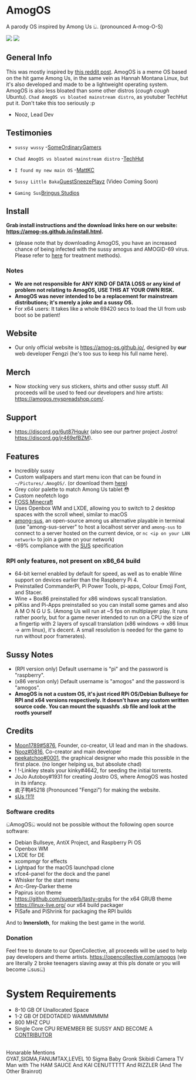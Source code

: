 # AmogOS
A parody OS inspired by Among Us ඞ. (pronounced A-mog-O-S)

<img src="https://i.postimg.cc/vmF8tTVH/120727498-ecfc5e00-c497-11eb-9f92-a1b99318fee1.png"/> <img src="https://i.postimg.cc/m2Ym9qXt/130533968-d797e83d-e643-4c62-9264-7d46c2b67b48.png"/>

## General Info

This was mostly inspired by [this reddit post](https://www.reddit.com/r/linuxmint/comments/n9h7b4/amogos_custom_background_mint_x_grey_theme/). AmogOS is a meme OS based on the hit game Among Us, in the same vein as Hannah Montana Linux, but it's also developed and made to be a lightweight operating system. AmogOS is also less bloated than some other distros (*cough cough* Ubuntu). `Chad AmogOS vs bloated mainstream distro`, as youtuber TechHut put it. Don't take this too seriously :p

- Nooz, Lead Dev

## Testimonies

- `sussy wussy` -[SomeOrdinaryGamers](https://www.youtube.com/watch?v=ixLuhDxNktk)
  
- `Chad AmogOS vs bloated mainstream distro` -[TechHut](https://www.youtube.com/watch?v=ymYIJYb2hYI)  

- `I found my new main OS` -[MattKC](https://www.youtube.com/watch?v=saScDeK_U9o)
- `Sussy Little Baka`[GuestSneezePlayz](https://youtube.com/guestsneezeplayz) (Video Coming Soon)
- `Gaming Sus`[Bringus Studios](https://www.youtube.com/watch?v=qp-I1hm5UVU)
## Install
**Grab install instructions and the download links here on our website: https://amog-os.github.io/install.html.**
- (please note that by downloading AmogOS, you have an increased chance of being infected with the sussy amogus and AMOGID-69 virus. Please refer to [here](https://www.youtube.com/watch?v=nFstpT_YTro) for treatment methods).
### Notes
- **We are not responsible for ANY KIND OF DATA LOSS or any kind of problem not relating to AmogOS, USE THIS AT YOUR OWN RISK.**
- **AmogOS was never intended to be a replacement for mainstream distributions; it's merely a joke and a sussy OS.**
- For x64 users: It takes like a whole 69420 secs to load the UI from usb boot so be patient!

## Website
- Our only official website is https://amog-os.github.io/, designed by **our** web developer Fengzi (he's too sus to keep his full name here).

## Merch
- Now stocking very sus stickers, shirts and other sussy stuff. All proceeds will be used to feed our developers and hire artists: https://amogos.myspreadshop.com/.

## Support
- https://discord.gg/6ut87Hqukr (also see our partner project Jostro! https://discord.gg/jr469efBZM).

## Features
- Incredibly sussy
- Custom wallpapers and start menu icon that can be found in `~/Pictures/.AmogOS/`. (or download them [here](https://github.com/Amog-OS/AmogOS-Wallpapers))
- Grey color palette to match Among Us tablet 😳
- Custom neofetch logo
- [FOSS Minecraft](https://gitea.thebrokenrail.com/TheBrokenRail/minecraft-pi-reborn/minecraft-pi-reborn)
- Uses Openbox WM and LXDE, allowing you to switch to 2 desktop spaces with the scroll wheel, similar to macOS
- [among-sus](https://git.sr.ht/~martijnbraam/among-sus), an open-source among us alternative playable in terminal (use "among-sus-server" to host a localhost server and `among-sus` to connect to a server hosted on the current device, or `nc <ip on your LAN network>` to join a game on your network)
- -69% compliance with the [SUS](https://en.m.wikipedia.org/wiki/Single_UNIX_Specification) specification

### RPI only features, not present on x86_64 build
- 64-bit kernel enabled by default for speed, as well as to enable Wine support on devices earlier than the Raspberry Pi 4.
- Preinstalled CommanderPi, Pi Power Tools, pi-apps, Colour Emoji Font, and Stacer.
- Wine + Box86 preinstalled for x86 windows syscall translation.
- piKiss and Pi-Apps preinstalled so you can install some games and also A M O N G U S.
(Among Us will run at ~5 fps on multiplayer play. It runs rather poorly, but for a game never intended to run on a CPU the size of a fingertip with 2 layers of syscall translation (x86 windows -> x86 linux -> arm linux), it's decent. A small resolution is needed for the game to run without poor framerates).

## Sussy Notes
- (RPI version only) Default username is "pi" and the password is "raspberry".
- (x86 version only) Default username is "amogos" and the password is "amogos".
- **AmogOS is not a custom OS, it's just riced RPi OS/Debian Bullseye for RPI and x64 versions respectively. It doesn't have any custom written source code. You can mount the squashfs .sb file and look at the rootfs yourself**

## Credits
- [Moon1789#5876](https://moon1789.github.io/), Founder, co-creator, UI lead and man in the shadows.
- [Nooz#0816](https://nooz.farted.net/), Co-creator and main developer
- [peekatchoo#0001](https://www.reddit.com/u/_peekatchoo_), the graphical designer who made this possible in the first place. (no longer helping us, but absolute chad)
- ! !-Linkley steals your kinky#4642, for seeding the initial torrents.
- JoJo Autoboy#1931 for creating Jostro OS, where AmogOS was hosted in its infancy.
- 疯子鸭#5218 (Pronounced "Fengzi") for making the website.
- [sUs !1!1!](https://media.discordapp.net/attachments/836822984110899261/929825908263620638/SPOILER_lol.jpg)

### Software credits
ඞAmogOSඞ would not be possible without the following open source software:

- Debian Bullseye, AntiX Project, and Raspberry Pi OS
- Openbox WM  
- LXDE for DE  
- xcompmgr for effects  
- Lightpad for the macOS launchpad clone
- xfce4-panel for the dock and the panel
- Whisker for the start menu
- Arc-Grey-Darker theme
- Papirus icon theme
- https://github.com/sueperb/tasty-grubs for the x64 GRUB theme  
- https://linux-live.org/ our x64 build packager
- PiSafe and PiShrink for packaging the RPI builds  

And to **Innersloth**, for making the best game in the world.

### Donation
Feel free to donate to our OpenCollective, all proceeds will be used to help pay developers and theme artists. https://opencollective.com/amogos (we are literally 2 broke teenagers slaving away at this pls donate or you will become ඞsusඞ)

# System Requirements
- 8-10 GB Of Unallocated Space
- 1-2 GB Of DEDOTADED WAMMMMMM
- 800 MHZ CPU
- Single Core CPU
REMEMBER BE SUSSY AND BECOME A [CONTRIBUTOR](https://github.com/Amog-OS/AmogOS/graphs/contributors)
<br>
Honarable Mentions
<br>
GYAT,SIGMA,FANUMTAX,LEVEL 10 Sigma Baby Gronk Skibidi Camera TV Man with The HAM SAUCE And KAI CENUTTTTT And RIZZLER (And The Other Brainrot)
